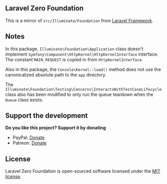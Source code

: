 ## Laravel Zero Foundation

This is a mirror of `src/Illuminate/Foundation` from [Laravel Framework](https://github.com/laravel/framework).

## Notes

In this package, `Illuminate\Foundation\Application` class doesn't implement `Symfony\Component\HttpKernel\HttpKernelInterface` interface.
The constant `MAIN_REQUEST` is copied in from `HttpKernelInterface`.

Also in this package, the `Console\Kernel::load()` method does not use the canonicalized absolute path to the `app` directory.

The `Illuminate\Foundation\Testing\Concerns\InteractsWithTestCaseLifecycle` class also has been modified to only run the queue teardown when the `Queue` class exists.

## Support the development
**Do you like this project? Support it by donating**

- PayPal: [Donate](https://www.paypal.com/cgi-bin/webscr?cmd=_s-xclick&hosted_button_id=66BYDWAT92N6L)
- Patreon: [Donate](https://www.patreon.com/nunomaduro)

## License

Laravel Zero Foundation is open-sourced software licensed under the [MIT license](LICENSE.md).
